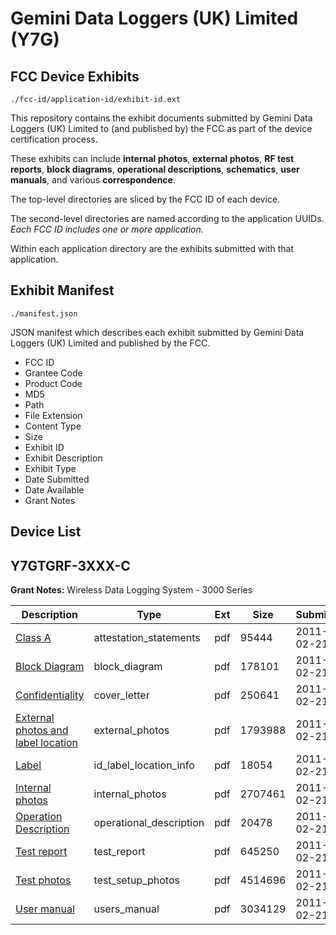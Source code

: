 # Gemini Data Loggers (UK) Limited (Y7G)
## FCC Device Exhibits

```
./fcc-id/application-id/exhibit-id.ext
```

This repository contains the exhibit documents submitted by Gemini Data Loggers (UK) Limited to (and published by) the FCC as part of the device certification process.

These exhibits can include **internal photos**, **external photos**, **RF test reports**, **block diagrams**, **operational descriptions**, **schematics**, **user manuals**, and various **correspondence**.

The top-level directories are sliced by the FCC ID of each device.

The second-level directories are named according to the application UUIDs. *Each FCC ID includes one or more application.*

Within each application directory are the exhibits submitted with that application. 

## Exhibit Manifest

```
./manifest.json
```

JSON manifest which describes each exhibit submitted by Gemini Data Loggers (UK) Limited and published by the FCC.

- FCC ID
- Grantee Code
- Product Code
- MD5
- Path
- File Extension
- Content Type
- Size
- Exhibit ID
- Exhibit Description
- Exhibit Type
- Date Submitted
- Date Available
- Grant Notes

## Device List
## Y7GTGRF-3XXX-C
**Grant Notes:** Wireless Data Logging System - 3000 Series

| Description | Type | Ext | Size | Submitted | Available |
| ----------- | ---- | --- | ---- | --------- | --------- |
| [Class A](Y7GTGRF-3XXX-C/8a09d1929f6e9a9a5d92e4c566a3fd8a/1418627.pdf) | attestation_statements | pdf | 95444 | 2011-02-21 | 2011-02-23 |
| [Block Diagram](Y7GTGRF-3XXX-C/8a09d1929f6e9a9a5d92e4c566a3fd8a/1418629.pdf) | block_diagram | pdf | 178101 | 2011-02-21 | 2011-02-23 |
| [Confidentiality](Y7GTGRF-3XXX-C/8a09d1929f6e9a9a5d92e4c566a3fd8a/1418628.pdf) | cover_letter | pdf | 250641 | 2011-02-21 | 2011-02-23 |
| [External photos and label location](Y7GTGRF-3XXX-C/8a09d1929f6e9a9a5d92e4c566a3fd8a/1418630.pdf) | external_photos | pdf | 1793988 | 2011-02-21 | 2011-02-23 |
| [Label](Y7GTGRF-3XXX-C/8a09d1929f6e9a9a5d92e4c566a3fd8a/1418632.pdf) | id_label_location_info | pdf | 18054 | 2011-02-21 | 2011-02-23 |
| [Internal photos](Y7GTGRF-3XXX-C/8a09d1929f6e9a9a5d92e4c566a3fd8a/1418631.pdf) | internal_photos | pdf | 2707461 | 2011-02-21 | 2011-02-23 |
| [Operation Description](Y7GTGRF-3XXX-C/8a09d1929f6e9a9a5d92e4c566a3fd8a/1418633.pdf) | operational_description | pdf | 20478 | 2011-02-21 | 2011-02-23 |
| [Test report](Y7GTGRF-3XXX-C/8a09d1929f6e9a9a5d92e4c566a3fd8a/1418635.pdf) | test_report | pdf | 645250 | 2011-02-21 | 2011-02-23 |
| [Test photos](Y7GTGRF-3XXX-C/8a09d1929f6e9a9a5d92e4c566a3fd8a/1418636.pdf) | test_setup_photos | pdf | 4514696 | 2011-02-21 | 2011-02-23 |
| [User manual](Y7GTGRF-3XXX-C/8a09d1929f6e9a9a5d92e4c566a3fd8a/1418637.pdf) | users_manual | pdf | 3034129 | 2011-02-21 | 2011-02-23 |

